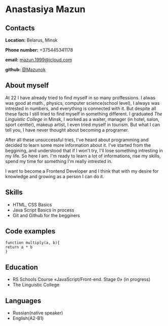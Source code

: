# Anastasiya Mazun


## Contacts

**Location:** Belarus, Minsk

**Phone number:** +375445341178

**email:** mazun.1999@icloud.com

**github:** [@Mazunok](https://github.com/Mazunok)


## About myself

  At 22 I have already tried to find myself in so many proffessions. I alwas was good at math., physics, computer science(school level), I always was intrested in numbers, and everything is connected with it. But despite all these facts I still tried to find myself in something different. I graduated *The Linguistic College* in Minsk, I worked as a waiter, manager (in hotel, salon, sport centter), makeup artist, I even tried myself in tourism. But what I can tell you, I have never thought about becoming a programer.

  After all these unsuccessful tries, I've heard about programming and decided to learn some more information about it. I've started from the beggining, and understood that if I won't try, I'll lose something intresting in my life. So here I am. I'm ready to learn a lot of informations, rise my skills, spend my time for something I'm really intrested in. 

  I want to become a Frontend Developer and I think that with my desire for knowledge and growing as a person I can do it.

  ## Skills 

  * HTML, CSS Basics 
  * Java Script Basics in process 
  * Git and Github for the begginers

  ## Code examples

  ``` 
  function multiply(a, b){
  return a * b
  }
  ```

  ## Education
  * RS Schools Course «JavaScript/Front-end. Stage 0» (in progress)
  * The Linguistic College 

  ## Languages
  * Russian(native speaker)
  * English(A2-B1)


